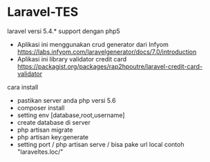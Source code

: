 # Laravel-TES
laravel versi 5.4.* support dengan php5
- Aplikasi ini menggunakan crud generator dari Infyom https://labs.infyom.com/laravelgenerator/docs/7.0/introduction
- Aplikasi ini library validator credit card https://packagist.org/packages/rap2hpoutre/laravel-credit-card-validator


cara install
- pastikan server anda php versi 5.6
- composer install
- setting env [database,root,username]
- create database di server
- php artisan migrate
- php artisan key:generate
- setting port / php artisan serve / bisa pake url local contoh "laraveltes.loc/"














		


